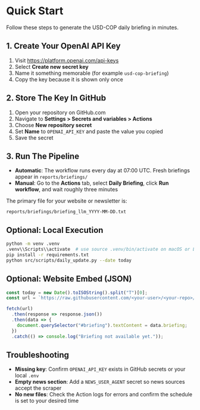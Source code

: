 # Quick Start

Follow these steps to generate the USD-COP daily briefing in minutes.

## 1. Create Your OpenAI API Key
1. Visit https://platform.openai.com/api-keys
2. Select **Create new secret key**
3. Name it something memorable (for example `usd-cop-briefing`)
4. Copy the key because it is shown only once

## 2. Store The Key In GitHub
1. Open your repository on GitHub.com
2. Navigate to **Settings > Secrets and variables > Actions**
3. Choose **New repository secret**
4. Set **Name** to `OPENAI_API_KEY` and paste the value you copied
5. Save the secret

## 3. Run The Pipeline
- **Automatic**: The workflow runs every day at 07:00 UTC. Fresh briefings appear in `reports/briefings/`
- **Manual**: Go to the **Actions** tab, select **Daily Briefing**, click **Run workflow**, and wait roughly three minutes

The primary file for your website or newsletter is:
```
reports/briefings/briefing_llm_YYYY-MM-DD.txt
```

## Optional: Local Execution
```bash
python -m venv .venv
.venv\\Scripts\\activate  # use source .venv/bin/activate on macOS or Linux
pip install -r requirements.txt
python src/scripts/daily_update.py --date today
```

## Optional: Website Embed (JSON)
```javascript
const today = new Date().toISOString().split("T")[0];
const url = `https://raw.githubusercontent.com/<your-user>/<your-repo>/main/reports/briefings/briefing_${today}.json`;

fetch(url)
  .then(response => response.json())
  .then(data => {
    document.querySelector("#briefing").textContent = data.briefing;
  })
  .catch(() => console.log("Briefing not available yet."));
```

## Troubleshooting
- **Missing key**: Confirm `OPENAI_API_KEY` exists in GitHub secrets or your local `.env`
- **Empty news section**: Add a `NEWS_USER_AGENT` secret so news sources accept the scraper
- **No new files**: Check the Action logs for errors and confirm the schedule is set to your desired time
